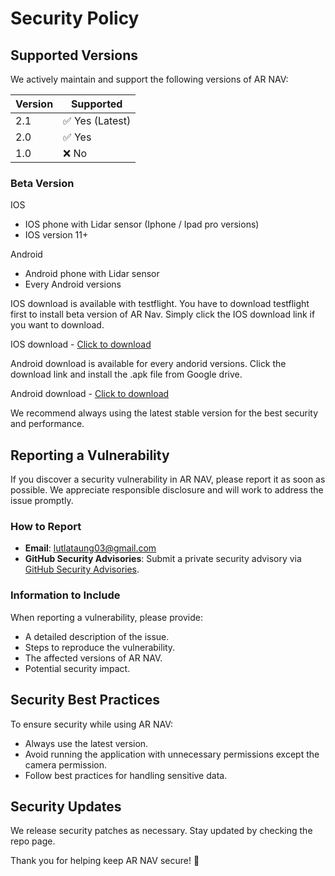 # Security Policy

## Supported Versions

We actively maintain and support the following versions of AR NAV:

| Version | Supported          |
|---------|------------------|
| 2.1     | ✅ Yes (Latest) |
| 2.0     | ✅ Yes         |
| 1.0     | ❌ No          |

### Beta Version
IOS

- IOS phone with Lidar sensor (Iphone / Ipad pro versions)
- IOS version 11+

Android

- Android phone with Lidar sensor
- Every Android versions

IOS download is available with testflight. You have to download testflight first to install beta version of AR Nav. Simply click the IOS download link if you want to download.

IOS download - [Click to download](https://testflight.apple.com/join/apKAWMTP)

Android download is available for every andorid versions. Click the download link and install the .apk file from Google drive.

Android download - [Click to download](https://drive.google.com/file/d/1o8ztOEwgA84EEVaROgIJPASbRAT45xjf/view?usp=sharing)

We recommend always using the latest stable version for the best security and performance.

## Reporting a Vulnerability

If you discover a security vulnerability in AR NAV, please report it as soon as possible. We appreciate responsible disclosure and will work to address the issue promptly.

### How to Report
- **Email**: [lutlataung03@gmail.com](mailto:lutlataung03@gmail.com)
- **GitHub Security Advisories**: Submit a private security advisory via [GitHub Security Advisories](https://github.com/yourrepo/security/advisories).

### Information to Include
When reporting a vulnerability, please provide:
- A detailed description of the issue.
- Steps to reproduce the vulnerability.
- The affected versions of AR NAV.
- Potential security impact.

## Security Best Practices
To ensure security while using AR NAV:
- Always use the latest version.
- Avoid running the application with unnecessary permissions except the camera permission.
- Follow best practices for handling sensitive data.

## Security Updates
We release security patches as necessary. Stay updated by checking the repo page.

Thank you for helping keep AR NAV secure! 🚀
